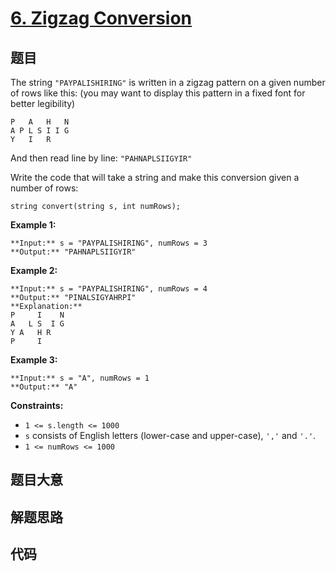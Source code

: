 # [6. Zigzag Conversion](https://leetcode.com/problems/zigzag-conversion)

## 题目

The string `"PAYPALISHIRING"` is written in a zigzag pattern on a given number
of rows like this: (you may want to display this pattern in a fixed font for
better legibility)

    
    
    P   A   H   N
    A P L S I I G
    Y   I   R
    

And then read line by line: `"PAHNAPLSIIGYIR"`

Write the code that will take a string and make this conversion given a number
of rows:

    
    
    string convert(string s, int numRows);
    



**Example 1:**

    
    
    **Input:** s = "PAYPALISHIRING", numRows = 3
    **Output:** "PAHNAPLSIIGYIR"
    

**Example 2:**

    
    
    **Input:** s = "PAYPALISHIRING", numRows = 4
    **Output:** "PINALSIGYAHRPI"
    **Explanation:**
    P     I    N
    A   L S  I G
    Y A   H R
    P     I
    

**Example 3:**

    
    
    **Input:** s = "A", numRows = 1
    **Output:** "A"
    



**Constraints:**

  * `1 <= s.length <= 1000`
  * `s` consists of English letters (lower-case and upper-case), `','` and `'.'`.
  * `1 <= numRows <= 1000`


## 题目大意

## 解题思路

## 代码

```javascript

```
